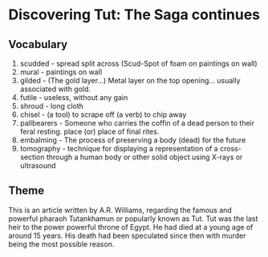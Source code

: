 # Discovering Tut: The Saga continues

## Vocabulary

1. scudded - spread split across (Scud-Spot of foam on paintings on wall)
2. mural - paintings on wall
3. gilded - (The gold layer...) Metal layer on the top opening... usually associated with gold.
4. futile - useless, without any gain
5. shroud - long cloth
6. chisel - (a tool) to scrape off (a verb) to chip away
7. pallbearers - Someone who carries the coffin of a dead person to their feral resting. place (or) place of final rites.
8. embalming - The process of preserving a body (dead) for the future
9. tomography - technique for displaying a representation of a cross-section through a human body or other solid object using X-rays or ultrasound

## Theme

This is an article written by A.R. Williams, regarding the famous and powerful pharaoh Tutankhamun or popularly known as Tut. Tut was the last heir to the power powerful throne of Egypt. He had died at a young age of around 15 years. His death had been speculated since then with murder being the most possible reason.
